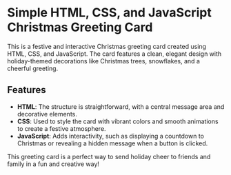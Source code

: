 # Simple HTML, CSS, and JavaScript Christmas Greeting Card

This is a festive and interactive Christmas greeting card created using HTML, CSS, and JavaScript. The card features a clean, elegant design with holiday-themed decorations like Christmas trees, snowflakes, and a cheerful greeting.

## Features

- **HTML**: The structure is straightforward, with a central message area and decorative elements.
- **CSS**: Used to style the card with vibrant colors and smooth animations to create a festive atmosphere.
- **JavaScript**: Adds interactivity, such as displaying a countdown to Christmas or revealing a hidden message when a button is clicked.

This greeting card is a perfect way to send holiday cheer to friends and family in a fun and creative way!